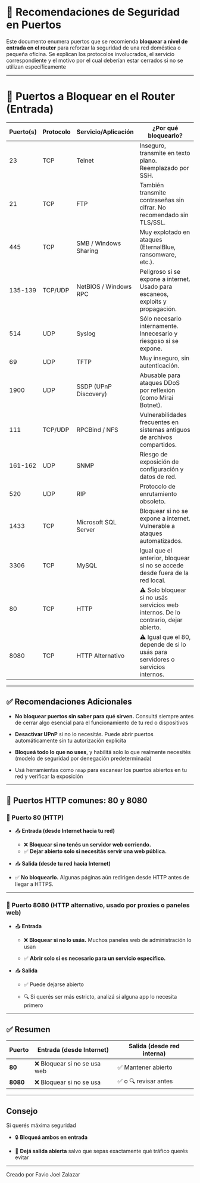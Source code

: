 # 🔐 Recomendaciones de Seguridad en Puertos


Este documento enumera puertos que se recomienda **bloquear a nivel de entrada en el router** para reforzar la seguridad de una red doméstica o pequeña oficina. Se explican los protocolos involucrados, el servicio correspondiente y el motivo por el cual deberían estar cerrados si no se utilizan específicamente

---

# 🧱 Puertos a Bloquear en el Router (Entrada)

| Puerto(s)    | Protocolo | Servicio/Aplicación         | ¿Por qué bloquearlo?                                                                 |
|--------------|-----------|-----------------------------|---------------------------------------------------------------------------------------|
| 23           | TCP       | Telnet                      | Inseguro, transmite en texto plano. Reemplazado por SSH.                             |
| 21           | TCP       | FTP                         | También transmite contraseñas sin cifrar. No recomendado sin TLS/SSL.                |
| 445          | TCP       | SMB / Windows Sharing       | Muy explotado en ataques (EternalBlue, ransomware, etc.).                            |
| 135-139      | TCP/UDP   | NetBIOS / Windows RPC       | Peligroso si se expone a internet. Usado para escaneos, exploits y propagación.      |
| 514          | UDP       | Syslog                      | Sólo necesario internamente. Innecesario y riesgoso si se expone.                    |
| 69           | UDP       | TFTP                        | Muy inseguro, sin autenticación.                                                     |
| 1900         | UDP       | SSDP (UPnP Discovery)       | Abusable para ataques DDoS por reflexión (como Mirai Botnet).                        |
| 111          | TCP/UDP   | RPCBind / NFS               | Vulnerabilidades frecuentes en sistemas antiguos de archivos compartidos.           |
| 161-162      | UDP       | SNMP                        | Riesgo de exposición de configuración y datos de red.                                |
| 520          | UDP       | RIP                         | Protocolo de enrutamiento obsoleto.                                                  |
| 1433         | TCP       | Microsoft SQL Server        | Bloquear si no se expone a internet. Vulnerable a ataques automatizados.            |
| 3306         | TCP       | MySQL                       | Igual que el anterior, bloquear si no se accede desde fuera de la red local.         |
| 80           | TCP       | HTTP                        | ⚠️ Solo bloquear si no usás servicios web internos. De lo contrario, dejar abierto.  |
| 8080         | TCP       | HTTP Alternativo            | ⚠️ Igual que el 80, depende de si lo usás para servidores o servicios internos.       |

---

## ✅ Recomendaciones Adicionales

- **No bloquear puertos sin saber para qué sirven.** Consultá siempre antes de cerrar algo esencial para el funcionamiento de tu red o dispositivos

- **Desactivar UPnP** si no lo necesitás. Puede abrir puertos automáticamente sin tu autorización explícita

- **Bloqueá todo lo que no uses**, y habilitá solo lo que realmente necesités (modelo de seguridad por denegación predeterminada)

- Usá herramientas como `nmap` para escanear los puertos abiertos en tu red y verificar la exposición

---

## 🧩 Puertos HTTP comunes: 80 y 8080

### 🔸 Puerto 80 (HTTP)

- 📤 **Entrada (desde Internet hacia tu red)**

  - ❌ **Bloquear si no tenés un servidor web corriendo.**
  - ✅ **Dejar abierto solo si necesitás servir una web pública.**

- 📥 **Salida (desde tu red hacia Internet)**

- ✅ **No bloquearlo.** Algunas páginas aún redirigen desde HTTP antes de llegar a HTTPS.

---

### 🔸 Puerto 8080 (HTTP alternativo, usado por proxies o paneles web)

- 📤 **Entrada**

  - ❌ **Bloquear si no lo usás.** Muchos paneles web de administración lo usan

  - ✅ **Abrir solo si es necesario para un servicio específico.**

- 📥 **Salida**

  - ✅ Puede dejarse abierto

  - 🔍 Si querés ser más estricto, analizá si alguna app lo necesita primero

---

## ✅ Resumen

| Puerto | Entrada (desde Internet) | Salida (desde red interna) |
|--------|--------------------------|-----------------------------|
| **80**     | ❌ Bloquear si no se usa web | ✅ Mantener abierto          |
| **8080**   | ❌ Bloquear si no se usa    | ✅ o 🔍 revisar antes         |

---

## Consejo

Si querés máxima seguridad

- 🔒 **Bloqueá ambos en entrada**

- 🚪 **Dejá salida abierta** salvo que sepas exactamente qué tráfico querés evitar

---

Creado por Favio Joel Zalazar
